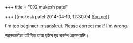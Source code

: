 +++
title = "002 mukesh patel"

+++
[[mukesh patel	2014-04-10, 12:30:04 [Source](https://groups.google.com/g/samskrita/c/cjIlp7nhiUg)]]



I'm too beginner in sanskrut. Please correct me if I'm wrong.

सहस्त्रक्रोशा परिमिता यात्रा एकेन एव चरणेन आरम्भयति।

